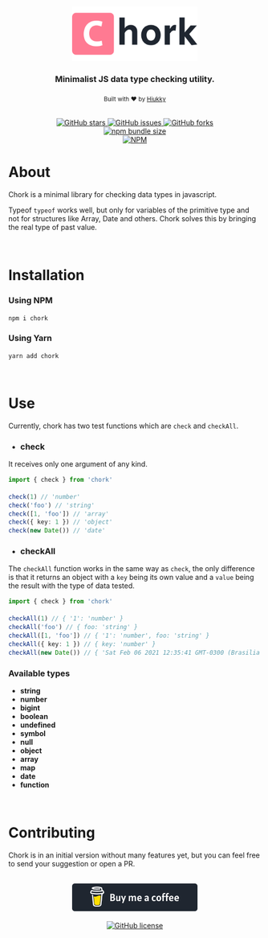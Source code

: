 <div align="center">
  <img width="250" alt="chork logo" src="./assets/chork.svg"/>
</div>

<h3 align="center"> Minimalist JS data type checking utility. </h3>

<p align="center">
  <sub>Built with ❤︎ by <a href="https://hiukky.com">Hiukky</a>
  <br/>
</p>

<br>

<div align="center">
  <a href="https://github.com/hiukky/chork/stargazers">
    <img alt="GitHub stars" src="https://img.shields.io/github/stars/hiukky/chork?color=FF7A92&style=for-the-badge&colorA=1F2630">
  </a>
  <a href="https://github.com/hiukky/chork/issues">
    <img alt="GitHub issues" src="https://img.shields.io/github/issues/hiukky/chork?style=for-the-badge&color=FF7A92&colorA=1F2630">
  </a>
  <a href="https://github.com/hiukky/chork/network">
    <img alt="GitHub forks" src="https://img.shields.io/github/forks/hiukky/chork?color=FF7A92&style=for-the-badge&colorA=1F2630">
  </a>
</div>

<div align="center">
  <a href="https://www.npmjs.com/package/chork">
   <img alt="npm bundle size" src="https://img.shields.io/bundlephobia/minzip/chork?color=23d18c&style=for-the-badge&colorA=1F2630&label=size">
  </a>
</div>

<div align="center">
  <a href="https://www.npmjs.com/package/chork">
    <img alt="NPM" src="https://img.shields.io/npm/dt/chork?color=1F2630&style=for-the-badge&colorA=1F2630" />
    </a>
</div>

# About

Chork is a minimal library for checking data types in javascript.

Typeof `typeof` works well, but only for variables of the primitive type and not for structures like Array, Date and others. Chork solves this by bringing the real type of past value.

<br>

# Installation

### Using NPM

```
npm i chork
```

### Using Yarn

```
yarn add chork
```

<br>

# Use

Currently, chork has two test functions which are `check` and `checkAll`.

- ### check

It receives only one argument of any kind.

```ts
import { check } from 'chork'

check(1) // 'number'
check('foo') // 'string'
check([1, 'foo']) // 'array'
check({ key: 1 }) // 'object'
check(new Date()) // 'date'
```

- ### checkAll

The `checkAll` function works in the same way as `check`, the only difference is that it returns an object with a `key` being its own value and a `value` being the result with the type of data tested.

```ts
import { check } from 'chork'

checkAll(1) // { '1': 'number' }
checkAll('foo') // { foo: 'string' }
checkAll([1, 'foo']) // { '1': 'number', foo: 'string' }
checkAll({ key: 1 }) // { key: 'number' }
checkAll(new Date()) // { 'Sat Feb 06 2021 12:35:41 GMT-0300 (Brasilia Standard Time)': 'date' }
```

### Available types

- **string**
- **number**
- **bigint**
- **boolean**
- **undefined**
- **symbol**
- **null**
- **object**
- **array**
- **map**
- **date**
- **function**

<br>

# Contributing

Chork is in an initial version without many features yet, but you can feel free to send your suggestion or open a PR.

<br>

<div align="center">
  <a target="_blank" rel="noopener noreferrer" href="https://www.buymeacoffee.com/hiukky">
    <img width="250" alt="buy me a coffee" src="./assets/coffe.svg"/>
  </a>
</div>

<br>

<div align="center">
  <a href="https://github.com/hiukky/chork/blob/master/LICENSE">
    <img alt="GitHub license" src="https://img.shields.io/github/license/hiukky/chork?color=1F2630&style=for-the-badge&colorA=1F2630" />
  </a>
</div>
